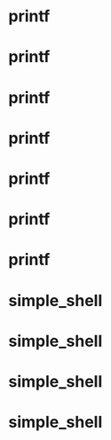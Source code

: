 # printf
# printf
# printf
# printf
# printf
# printf
# printf
# simple_shell
# simple_shell
# simple_shell
# simple_shell
